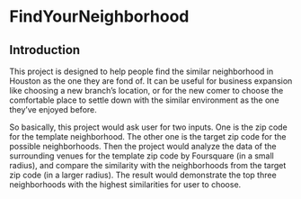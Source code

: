 # FindYourNeighborhood
## Introduction  
This project is designed to help people find the similar neighborhood in Houston as the one they are fond of. It can be useful for business expansion like choosing a new branch’s location, or for the new comer to choose the comfortable place to settle down with the similar environment as the one they’ve enjoyed before. 

So basically, this project would ask user for two inputs. One is the zip code for the template neighborhood. The other one is the target zip code for the possible neighborhoods. Then the project would analyze the data of the surrounding venues for the template zip code by Foursquare (in a small radius), and compare the similarity with the neighborhoods from the target zip code (in a larger radius). The result would demonstrate the top three neighborhoods with the highest similarities for user to choose. 

